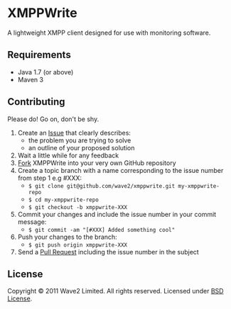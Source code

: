 XMPPWrite
==============

A lightweight XMPP client designed for use with monitoring software.

Requirements
------------

* Java 1.7 (or above)
* Maven 3

Contributing
------------

Please do! Go on, don't be shy.

1. Create an [Issue] that clearly describes:
     * the problem you are trying to solve
     * an outline of your proposed solution
2. Wait a little while for any feedback
3. [Fork] XMPPWrite into your very own GitHub repository
4. Create a topic branch with a name corresponding to the issue number
   from step 1 e.g #XXX:
     * `$ git clone git@github.com/wave2/xmppwrite.git my-xmppwrite-repo`
     * `$ cd my-xmppwrite-repo`
     * `$ git checkout -b xmppwrite-XXX`
5. Commit your changes and include the issue number in your
   commit message:
     * `$ git commit -am "[#XXX] Added something cool"`
6. Push your changes to the branch:
     * `$ git push origin xmppwrite-XXX`
7. Send a [Pull Request] including the issue number in the subject

License
-------

Copyright &copy; 2011 Wave2 Limited. All rights reserved. Licensed under [BSD License].

[BSD License]: https://github.com/wave2/xmppwrite/raw/master/LICENSE
[Fork]: http://help.github.com/fork-a-repo
[Issue]: https://github.com/wave2/xmppwrite/issues
[Pull Request]: http://help.github.com/pull-requests
